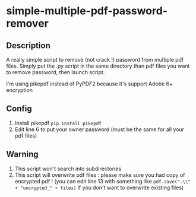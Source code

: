 # simple-multiple-pdf-password-remover

## Description
A really simple script to remove (not crack !) password from multiple pdf files.
Simply put the .py script in the same directory than pdf files you want to remove password, then launch script.

I'm using pikepdf instead of PyPDF2 because it's support Adobe 6+ encryption

## Config
1) Install pikepdf `pip install pikepdf`
2) Edit line 6 to put your owner password (must be the same for all your pdf files)

## Warning
1) This script won't search into subdirectories
2) This script will overwrite pdf files : please make sure you had copy of encrypted pdf ! (you can edit line 13 with something like `pdf.save(".\\" + "uncrypted_" + files)` if you don't want to overwrite existing files)
